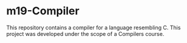 # m19-Compiler

This repository contains a compiler for a language resembling C. This project was developed under the scope of a Compilers course.